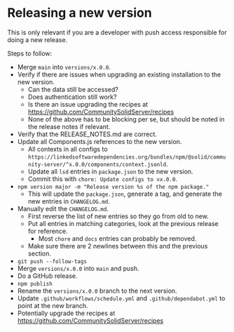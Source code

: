 # Releasing a new version

This is only relevant if you are a developer with push access responsible for doing a new release.

Steps to follow:
 * Merge `main` into `versions/x.0.0`.
 * Verify if there are issues when upgrading an existing installation to the new version.
   * Can the data still be accessed?
   * Does authentication still work?
   * Is there an issue upgrading the recipes at https://github.com/CommunitySolidServer/recipes
   * None of the above has to be blocking per se, but should be noted in the release notes if relevant.
 * Verify that the RELEASE_NOTES.md are correct.
 * Update all Components.js references to the new version.
   * All contexts in all configs to 
     `https://linkedsoftwaredependencies.org/bundles/npm/@solid/community-server/^x.0.0/components/context.jsonld`.
   * Update all `lsd` entries in `package.json` to the new version.
   * Commit this with `chore: Update configs to vx.0.0`.
 * `npm version major -m "Release version %s of the npm package."`
   * This will update the `package.json`, generate a tag, and generate the new entries in `CHANGELOG.md`.
 * Manually edit the `CHANGELOG.md`.
   * First reverse the list of new entries so they go from old to new.
   * Put all entries in matching categories, look at the previous release for reference.
     * Most `chore` and `docs` entries can probably be removed.
   * Make sure there are 2 newlines between this and the previous section.
 * `git push --follow-tags`
 * Merge `versions/x.0.0` into `main` and push.
 * Do a GitHub release.
 * `npm publish`
 * Rename the `versions/x.0.0` branch to the next version.
 * Update `.github/workflows/schedule.yml` and `.github/dependabot.yml` to point at the new branch.
 * Potentially upgrade the recipes at https://github.com/CommunitySolidServer/recipes
